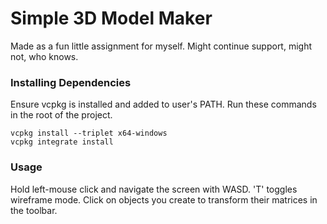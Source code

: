 # Simple 3D Model Maker

Made as a fun little assignment for myself. Might continue support, might not, who knows.

### Installing Dependencies

Ensure vcpkg is installed and added to user's PATH. Run these commands in the root of the project.

```
vcpkg install --triplet x64-windows
vcpkg integrate install
```

### Usage

Hold left-mouse click and navigate the screen with WASD.
'T' toggles wireframe mode.
Click on objects you create to transform their matrices in the toolbar.